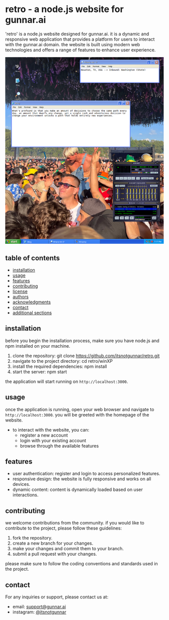 # retro - a node.js website for gunnar.ai

'retro' is a node.js website designed for gunnar.ai. it is a dynamic and responsive web application that provides a platform for users to interact with the gunnar.ai domain. the website is built using modern web technologies and offers a range of features to enhance user experience.

![image](website-example-mvp.png)

## table of contents

- [installation](#installation)
- [usage](#usage)
- [features](#features)
- [contributing](#contributing)
- [license](#license)
- [authors](#authors)
- [acknowledgments](#acknowledgments)
- [contact](#contact)
- [additional sections](#additional-sections)

## installation

before you begin the installation process, make sure you have node.js and npm installed on your machine.

1. clone the repository:
git clone https://github.com/itsnotgunnar/retro.git
2. navigate to the project directory:
cd retro/winXP
3. install the required dependencies:
npm install
4. start the server:
npm start

the application will start running on `http://localhost:3000`.

## usage

once the application is running, open your web browser and navigate to `http://localhost:3000`. you will be greeted with the homepage of the website.

- to interact with the website, you can:
  - register a new account
  - login with your existing account
  - browse through the available features

## features

- user authentication: register and login to access personalized features.
- responsive design: the website is fully responsive and works on all devices.
- dynamic content: content is dynamically loaded based on user interactions.

## contributing

we welcome contributions from the community. if you would like to contribute to the project, please follow these guidelines:

1. fork the repository.
2. create a new branch for your changes.
3. make your changes and commit them to your branch.
4. submit a pull request with your changes.

please make sure to follow the coding conventions and standards used in the project.

## contact

For any inquiries or support, please contact us at:

- email: support@gunnar.ai
- instagram: [@itsnotgunnar](https://linkedin.com/in/gunnarfranek)
